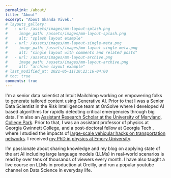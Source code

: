 ```yaml
---
permalink: /about/
title: "About"
excerpt: "About Skanda Vivek."
# layouts_gallery:
#   - url: /assets/images/mm-layout-splash.png
#     image_path: /assets/images/mm-layout-splash.png
#     alt: "splash layout example"
#   - url: /assets/images/mm-layout-single-meta.png
#     image_path: /assets/images/mm-layout-single-meta.png
#     alt: "single layout with comments and related posts"
#   - url: /assets/images/mm-layout-archive.png
#     image_path: /assets/images/mm-layout-archive.png
#     alt: "archive layout example"
# last_modified_at: 2021-05-11T10:23:16-04:00
# toc: true
comments: true
---
```


I'm a senior data scientist at Intuit Mailchimp working on empowering folks to generate tailored content using Generative AI. Prior to that I was a Senior Data Scientist in the Risk Intelligence team at OnSolve where I developed AI based algorithms for rapidly detecting critical emergencies through big data. I'm also an [Assistant Research Scholar at the University of Maryland, College Park](https://spp.umd.edu/our-community/faculty-staff/skanda-vivek). Prior to that, I was an assistant professor of physics at Georgia Gwinnett College, and a post-doctoral fellow at Georgia Tech , where I studied the impacts of [large-scale vehicular hacks on transportation networks](https://journals.aps.org/pre/abstract/10.1103/PhysRevE.100.012316). I received [my PhD in physics at Emory University](https://www.pnas.org/content/114/8/1850).

I’m passionate about sharing knowledge and my blog on applying state of the art AI including large language models (LLMs) in real-world scenarios is read by over tens of thousands of viewers every month. I have also taught a live course on LLMs in production at Oreilly, and run a popular youtube channel on Data Science in everyday life.


<!-- Currently, my interests are in applying data science techniques for early-detection of critical events and studying cyber-physical vulnerabilities across complex networks. Our research work has been published across multiple scientific journals and broadcasted by news outlets such as BBC and Forbes. I'm also a scientific content creator. I regularly write blogs at the interface of complex systems, and data science for the social good in [Medium](https://skanda-vivek.medium.com/). I've made an open-acess textbook to teach non-science majors science through [examples of everyday phenomena](https://alg.manifoldapp.org/projects/science-of-everyday-materials). If you are interested in collaborating, shoot me an email <skanda.vivek@gmail.com>! -->

<!-- <h2 style="text-align:center">Subscribe to my newsletter.</h2> -->

<!-- <p align="center">
<iframe src="https://skandavivek.substack.com/embed" width="480" height="320" style="border:1px solid #EEE; background:white;" frameborder="0" scrolling="no"></iframe>
</p> -->


<!-- Begin Mailchimp Signup Form -->
<!-- <link href="//cdn-images.mailchimp.com/embedcode/slim-10_7.css" rel="stylesheet" type="text/css">
<style type="text/css">
	#mc_embed_signup{background:#fff; clear:left; font:14px Helvetica,Arial,sans-serif; }
	/* Add your own Mailchimp form style overrides in your site stylesheet or in this style block.
	   We recommend moving this block and the preceding CSS link to the HEAD of your HTML file. */
</style>
<div id="mc_embed_signup">
<form action="https://chaoscontrol.us7.list-manage.com/subscribe/post?u=cd3eef2d66d1a86e7eba23eb3&amp;id=fb46f3513a" method="post" id="mc-embedded-subscribe-form" name="mc-embedded-subscribe-form" class="validate" target="_blank" novalidate>
    <div id="mc_embed_signup_scroll">
	<label for="mce-EMAIL">Subscribe</label>
	<input type="email" value="" name="EMAIL" class="email" id="mce-EMAIL" placeholder="email address" required>
    <!-- real people should not fill this in and expect good things - do not remove this or risk form bot signups-->
